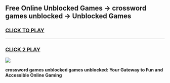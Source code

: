 
## Free Online Unblocked Games → crossword games unblocked → Unblocked Games
<h3>
<a href="https://premium.freeplayer.one?title=crossword_games_unblocked&ref=21F">CLICK TO PLAY</a></h3>
<hr>

<h3>
<a href="https://premium.freeplayer.one?title=crossword_games_unblocked&ref=21F">CLICK 2 PLAY</a>
  
</h3>

<a href="https://premium.freeplayer.one?title=crossword_games_unblocked&ref=21F/"><img src="https://clearcache.store/games.png"></a>


**crossword games unblocked games unblocked: Your Gateway to Fun and Accessible Online Gaming**
